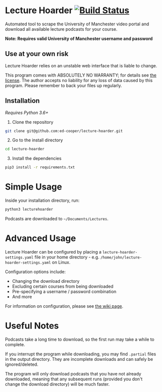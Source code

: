 # Lecture Hoarder [![Build Status](https://travis-ci.com/ed-cooper/lecture-hoarder.svg?branch=master)](https://travis-ci.com/ed-cooper/lecture-hoarder)

Automated tool to scrape the University of Manchester video portal and download all
available lecture podcasts for your course.

**Note: Requires valid University of Manchester username and password**

## Use at your own risk

Lecture Hoarder relies on an unstable web interface that is liable to change.

This program comes with ABSOLUTELY NO WARRANTY; for details see [the license](LICENSE).
The author accepts no liability for any loss of data caused by this program.
Please remember to back your files up regularly.

## Installation

*Requires Python 3.6+*

1) Clone the repository
```bash
git clone git@github.com:ed-cooper/lecture-hoarder.git
```

2) Go to the install directory
```bash
cd lecture-hoarder
```

3) Install the dependencies
```bash
pip3 install -r requirements.txt
```

# Simple Usage

Inside your installation directory, run:
```bash
python3 lecturehoarder
```

Podcasts are downloaded to `~/Documents/Lectures`.

# Advanced Usage

Lecture Hoarder can be configured by placing a `lecture-hoarder-settings.yaml` file
in your home directory - e.g. `/home/john/lecture-hoarder-settings.yaml` on Linux.

Configuration options include:
* Changing the download directory
* Excluding certain courses from being downloaded
* Pre-specifying a username / password combination
* And more

For information on configuration, please see
[the wiki page](https://github.com/ed-cooper/lecture-hoarder/wiki/Lecture-Hoarder-Configuration).

# Useful Notes
Podcasts take a long time to download, so the first run may take a while to complete.

If you interrupt the program while downloading, you may find ```.partial``` files in
the output directory. They are incomplete downloads and can safely be ignored/deleted.

The program will only download podcasts that you have not already downloaded, meaning
that any subsequent runs (provided you don't change the download directory) will be
much faster.
